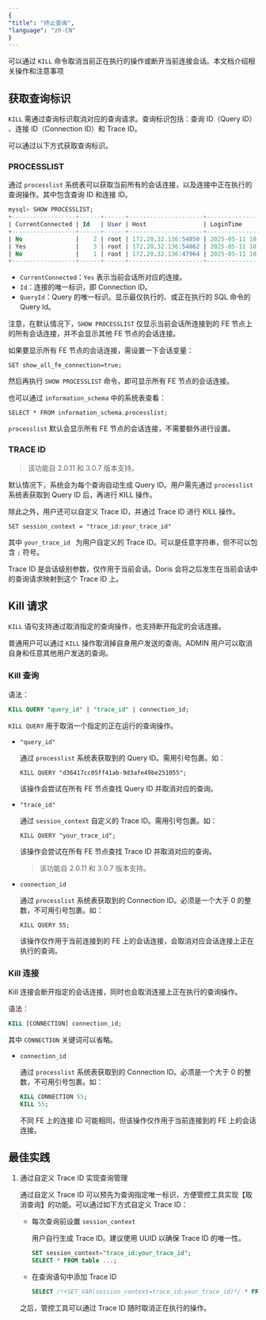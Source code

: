 ```yaml
---
{
"title": "终止查询",
"language": "zh-CN"
}
---
```


<!-- 
Licensed to the Apache Software Foundation (ASF) under one
or more contributor license agreements.  See the NOTICE file
distributed with this work for additional information
regarding copyright ownership.  The ASF licenses this file
to you under the Apache License, Version 2.0 (the
"License"); you may not use this file except in compliance
with the License.  You may obtain a copy of the License at

  http://www.apache.org/licenses/LICENSE-2.0

Unless required by applicable law or agreed to in writing,
software distributed under the License is distributed on an
"AS IS" BASIS, WITHOUT WARRANTIES OR CONDITIONS OF ANY
KIND, either express or implied.  See the License for the
specific language governing permissions and limitations
under the License.
-->

可以通过 `KILL` 命令取消当前正在执行的操作或断开当前连接会话。本文档介绍相关操作和注意事项

## 获取查询标识

`KILL` 需通过查询标识取消对应的查询请求。查询标识包括：查询 ID（Query ID） 、连接 ID（Connection ID）和 Trace ID。

可以通过以下方式获取查询标识。

### PROCESSLIST

通过 `processlist` 系统表可以获取当前所有的会话连接，以及连接中正在执行的查询操作。其中包含查询 ID 和连接 ID。

```sql
mysql> SHOW PROCESSLIST;
+------------------+------+------+---------------------+---------------------+----------+------+---------+------+-------+-----------------------------------+------------------+---------------+--------------+
| CurrentConnected | Id   | User | Host                | LoginTime           | Catalog  | Db   | Command | Time | State | QueryId                           | Info             | FE            | CloudCluster |
+------------------+------+------+---------------------+---------------------+----------+------+---------+------+-------+-----------------------------------+------------------+---------------+--------------+
| No               |    2 | root | 172.20.32.136:54850 | 2025-05-11 10:41:52 | internal |      | Query   |    6 | OK    | 12ccf7f95c1c4d2c-b03fa9c652757c15 | select sleep(20) | 172.20.32.152 | NULL         |
| Yes              |    3 | root | 172.20.32.136:54862 | 2025-05-11 10:41:55 | internal |      | Query   |    0 | OK    | b710ed990d4144ee-8b15bb53002b7710 | show processlist | 172.20.32.152 | NULL         |
| No               |    1 | root | 172.20.32.136:47964 | 2025-05-11 10:41:54 | internal |      | Sleep   |   11 | EOF   | b60daa992bac4fe4-b29466aacce67d27 |                  | 172.20.32.153 | NULL         |
+------------------+------+------+---------------------+---------------------+----------+------+---------+------+-------+-----------------------------------+------------------+---------------+--------------+
```

- `CurrentConnected`：`Yes` 表示当前会话所对应的连接。 
- `Id`：连接的唯一标识，即 Connection ID。
- `QueryId`：Query 的唯一标识。显示最仅执行的、或正在执行的 SQL 命令的 Query Id。

注意，在默认情况下，`SHOW PROCESSLIST` 仅显示当前会话所连接到的 FE 节点上的所有会话连接，并不会显示其他 FE 节点的会话连接。

如果要显示所有 FE 节点的会话连接，需设置一下会话变量：

```
SET show_all_fe_connection=true;
```

然后再执行 `SHOW PROCESSLIST` 命令，即可显示所有 FE 节点的会话连接。

也可以通过 `information_schema` 中的系统表查看：

```
SELECT * FROM information_schema.processlist;
```

`processlist` 默认会显示所有 FE 节点的会话连接，不需要额外进行设置。

### TRACE ID

> 该功能自 2.0.11 和 3.0.7 版本支持。

默认情况下，系统会为每个查询自动生成 Query ID。用户需先通过 `processlist` 系统表获取到 Query ID 后，再进行 KILL 操作。

除此之外，用户还可以自定义 Trace ID，并通过 Trace ID 进行 KILL 操作。

```
SET session_context = "trace_id:your_trace_id"
```

其中 `your_trace_id ` 为用户自定义的 Trace ID。可以是任意字符串，但不可以包含 `;` 符号。

Trace ID 是会话级别参数，仅作用于当前会话。Doris 会将之后发生在当前会话中的查询请求映射到这个 Trace ID 上。

## Kill 请求

`KILL` 语句支持通过取消指定的查询操作，也支持断开指定的会话连接。

普通用户可以通过 `KILL` 操作取消掉自身用户发送的查询。ADMIN 用户可以取消自身和任意其他用户发送的查询。 

### Kill 查询

语法：

```sql
KILL QUERY "query_id" | "trace_id" | connection_id;
```

`KILL QUERY` 用于取消一个指定的正在运行的查询操作。

- `"query_id"`

	通过 `processlist` 系统表获取到的 Query ID。需用引号包裹。如：
	
	`KILL QUERY "d36417cc05ff41ab-9d3afe49be251055";`
	
	该操作会尝试在所有 FE 节点查找 Query ID 并取消对应的查询。
	
- `"trace_id"`

	通过 `session_context` 自定义的 Trace ID。需用引号包裹。如：

	`KILL QUERY "your_trace_id";`
	
	该操作会尝试在所有 FE 节点查找 Trace ID 并取消对应的查询。

	> 该功能自 2.0.11 和 3.0.7 版本支持。

- `connection_id`

	通过 `processlist` 系统表获取到的 Connection ID。必须是一个大于 0 的整数，不可用引号包裹。如：

	`KILL QUERY 55;`
	
	该操作仅作用于当前连接到的 FE 上的会话连接，会取消对应会话连接上正在执行的查询。

### Kill 连接

Kill 连接会断开指定的会话连接，同时也会取消连接上正在执行的查询操作。

语法：

```sql
KILL [CONNECTION] connection_id;
```

其中 `CONNECTION` 关键词可以省略。

- `connection_id `

	通过 `processlist` 系统表获取到的 Connection ID。必须是一个大于 0 的整数，不可用引号包裹。如：

	```sql
	KILL CONNECTION 55;
	KILL 55;
	```
	
	不同 FE 上的连接 ID 可能相同，但该操作仅作用于当前连接到的 FE 上的会话连接。

## 最佳实践

1. 通过自定义 Trace ID 实现查询管理

	通过自定义 Trace ID 可以预先为查询指定唯一标识，方便管控工具实现【取消查询】的功能。可以通过如下方式自定义 Trace ID：
	
	- 每次查询前设置 `session_context`

		用户自行生成 Trace ID。建议使用 UUID 以确保 Trace ID 的唯一性。

		```sql
		SET session_context="trace_id:your_trace_id";
		SELECT * FROM table ...;
		```
		
	- 在查询语句中添加 Trace ID

		```sql
		SELECT /*+SET_VAR(session_context=trace_id:your_trace_id)*/ * FROM table ...;
		```
	
	之后，管控工具可以通过 Trace ID 随时取消正在执行的操作。

